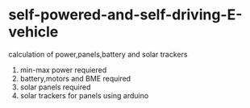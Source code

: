 # self-powered-and-self-driving-E-vehicle
calculation of power,panels,battery and solar trackers 
1. min-max power requiered
2. battery,motors and BME required
3. solar panels required
4. solar trackers for panels using arduino  
